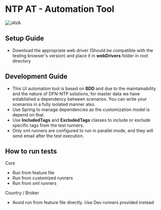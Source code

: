 # NTP AT - Automation Tool

![JAVA](https://img.shields.io/badge/language-java-critical?style=flat-square)


Setup Guide
-

* Download the appropriate web driver (Should be compatible with the testing browser's version) and place it in
  **webDrivers** folder in root directory

Development Guide
-
* This UI automation tool is based on **BDD** and due to the maintainability and the nature of DFN-NTP solutions, for
  master data we have established a dependency between scenarios. You can write your scenarios in a fully isolated manner also.
* Use Spring to manage dependencies as the customization model is depend on that.
* Use **IncludedTags** and **ExcludedTags** classes to include or exclude specific tags from the test runners.
* Only xml runners are configured to run in parallel mode, and they will send email after the test execution.


How to run tests
-
Core

* Run from feature file
* Run from customized runners
* Run from xml runners

Country / Broker

* Avoid run from feature file directly. Use Dev runners provided instead

